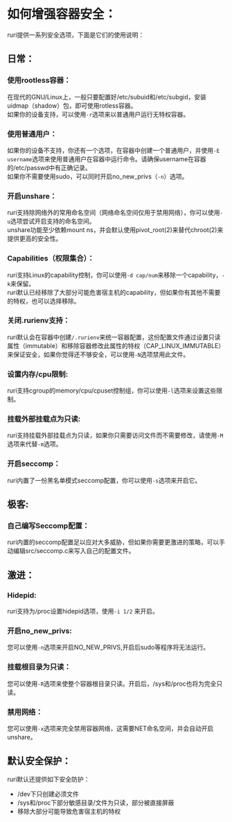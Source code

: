 # 如何增强容器安全：
ruri提供一系列安全选项，下面是它们的使用说明：      
## 日常：
### 使用rootless容器：
在现代的GNU/Linux上，一般只要配置好/etc/subuid和/etc/subgid，安装uidmap（shadow）包，即可使用rotless容器。      
如果你的设备支持，可以使用`-r`选项来以普通用户运行无特权容器。      
### 使用普通用户：
如果你的设备不支持，你还有一个选项，在容器中创建一个普通用户，并使用`-E username`选项来使用普通用户在容器中运行命令。请确保username在容器的/etc/passwd中有正确记录。      
如果你不需要使用sudo，可以同时开启no_new_privs（`-n`）选项。      
### 开启unshare：
ruri支持除网络外的常用命名空间（网络命名空间仅用于禁用网络），你可以使用`-u`选项尝试开启支持的命名空间。      
unshare功能至少依赖mount ns，并会默认使用pivot_root(2)来替代chroot(2)来提供更高的安全性。      
### Capabilities（权限集合）：
ruri支持Linux的capability控制，你可以使用`-d cap/num`来移除一个capability，`-k`来保留。      
ruri默认已经移除了大部分可能危害宿主机的capability，但如果你有其他不需要的特权，也可以选择移除。      
### 关闭.rurienv支持：
ruri默认会在容器中创建`/.rurienv`来统一容器配置，这份配置文件通过设置只读属性（immutable）和移除容器修改此属性的特权（CAP_LINUX_IMMUTABLE）来保证安全，如果你觉得还不够安全，可以使用`-N`选项禁用此文件。     
### 设置内存/cpu限制:
ruri支持cgroup的memory/cpu/cpuset控制组，你可以使用`-l`选项来设置这些限制。      
### 挂载外部挂载点为只读:
ruri支持挂载外部挂载点为只读，如果你只需要访问文件而不需要修改，请使用`-M`选项来代替`-m`选项。      
### 开启seccomp：
ruri内置了一份黑名单模式seccomp配置，你可以使用`-s`选项来开启它。      
## 极客:
### 自己编写Seccomp配置：
ruri内置的seccomp配置足以应对大多威胁，但如果你需要更激进的策略，可以手动编辑src/seccomp.c来写入自己的配置文件。      
## 激进：
### Hidepid:
ruri支持为/proc设置hidepid选项，使用`-i 1/2` 来开启。     
### 开启no_new_privs:
您可以使用`-n`选项来开启NO_NEW_PRIVS,开启后sudo等程序将无法运行。      
### 挂载根目录为只读：
您可以使用`-R`选项来使整个容器根目录只读。开启后，/sys和/proc也将为完全只读。     
### 禁用网络：
您可以使用`-x`选项来完全禁用容器网络，这需要NET命名空间，并会自动开启unshare。      
## 默认安全保护：
ruri默认还提供如下安全防护：      

- /dev下只创建必须文件      
- /sys和/proc下部分敏感目录/文件为只读，部分被直接屏蔽      
- 移除大部分可能导致危害宿主机的特权      